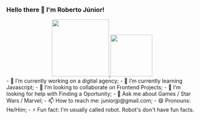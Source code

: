 ### Hello there 👋 I'm Roberto Júnior!
<div style="display:flex; justify-content:center;">
  <a href="https://github.com/roberto-juniorjp">
  <img height="150em" src="https://github-readme-stats.vercel.app/api?username=anuraghazra&show_icons=true&theme=highcontrast"/>
  <img height="110em" src="https://github-readme-stats.vercel.app/api/top-langs/?username=roberto-juniorjp&layout=compact"/>
  </a>
</div>
- 🔭 I’m currently working on a digital agency;
- 🌱 I’m currently learning Javascript;
- 👯 I’m looking to collaborate on Frontend Projects;
- 🤔 I’m looking for help with Finding a Oportunity;
- 💬 Ask me about Games / Star Wars / Marvel;
- 📫 How to reach me: juniorjp@gmail.com;
- 😄 Pronouns: He/Him;
- ⚡ Fun fact: I'm usually called robot. Robot's don't have fun facts.
